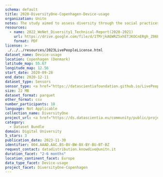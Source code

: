 ```yaml
---
schema: default
title: 2020-DiversityOne-Copenhagen-Device-usage
organization: Unitn
notes: The study aimed to assess diversity through the social practices and daily behaviors of university students from eight different countries. The research was carried out in two phases. Initially, a large sample of students from Denmark, Italy, Mongolia, Paraguay, the United Kingdom, China, Mexico, and India, completed a survey on their social practices, as well as their socio-demographic, cultural, and psychological elements. In the second phase, a sub-sample of the respondents engaged in a four-week data collection by using an innovative smartphone application called iLog. This app collected data from thirty-four smartphone sensors around the clock, allowing for an in-depth investigation into the diversity and daily routines of university students across countries, both synchronically and diachronically.
resources:
  - name: 2022_WeNet_Diversity1_Technical-Report(2020-2021)
    url: https://drive.google.com/file/d/1TMrjkAEWRZ5xhETJKOCnERgh_Z06PO2E/view?usp=drive_link
    format: PDF
license: >-
 ./../../resources/2023LivePeopleLicense.html
dataset_name: Device-usage
location: Copenhagen (Denmark)
latitude_map: 55.67
longitude_map: 12.56
start_date: 2020-09-28
end_date: 2020-12-11
dataset_type: Sensors
sensor_type: <a href="https://datascientiafoundation.github.io/LivePeople/datasets/2020-DV1-Copenhagen-Airplane%20Mode%20Event/">airplane mode</a>, <a href="https://datascientiafoundation.github.io/LivePeople/datasets/2020-DV1-Copenhagen-Doze%20Event/">doze</a>, <a href="https://datascientiafoundation.github.io/LivePeople/datasets/2020-DV1-Copenhagen-Ring%20Mode%20Event/">ring mode</a>, <a href="https://datascientiafoundation.github.io/LivePeople/datasets/2020-DV1-Copenhagen-Screen%20Event/">screen</a>, <a href="https://datascientiafoundation.github.io/LivePeople/datasets/2020-DV1-Copenhagen-Touch%20Event/">touch</a>, <a href="https://datascientiafoundation.github.io/LivePeople/datasets/2020-DV1-Copenhagen-Batterycharge%20Event/">battery charge</a>, <a href="https://datascientiafoundation.github.io/LivePeople/datasets/2020-DV1-Copenhagen-Battery%20Monitoring%20Log/">battery level</a>, <a href="https://datascientiafoundation.github.io/LivePeople/datasets/2020-DV1-Copenhagen-User%20Presence%20Event/">user presence</a>
size: 22 MB
dataset_format: parquet
other_format: csv
number_participants: 18
language: Not Applicable
collection_name: DiversityOne
project_url: <a href="https://ds.datascientia.eu/community/public/projects/3720e313-356e-4b7c-830e-be5cc7dbb3b5">https://ds.datascientia.eu/community/public/projects/3720e313-356e-4b7c-830e-be5cc7dbb3b5</a>
category: 
  - Dataset Bundle
domain: Digital University
5_stars: 3
publication_date: 2023-11-30
identifier: 004.AAAD.AAC.BS-BV-BW-BX-BY-BU-BT-BZ
request_contact: datadistribution.knowdive@unitn.it
duration_facet: "2-6 months"
location_continent_facet: Europe
data_type_facet: Device-usage
project_facet: DiversityOne-Copenhagen
---
```

